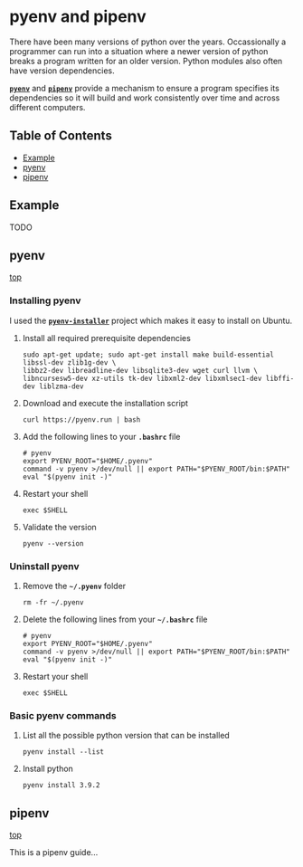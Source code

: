 # pyenv and pipenv

There have been many versions of python over the years. Occassionally a programmer can run into a
situation where a newer version of python breaks a program written for an older version. Python
modules also often have version dependencies.

[**`pyenv`**](https://github.com/pyenv/pyenv) and [**`pipenv`**](https://pipenv.pypa.io/en/latest/)
provide a mechanism to ensure a program specifies its dependencies so it will build and work
consistently over time and across different computers.

## Table of Contents

-   [Example](#example)
-   [pyenv](#pyenv)
-   [pipenv](#pipenv)

## Example

TODO

## pyenv

[top](#pyenv-and-pipenv)

### Installing pyenv

I used the [**`pyenv-installer`**](https://github.com/pyenv/pyenv-installer) project which makes it easy to install on Ubuntu.

1. Install all required prerequisite dependencies

    ```
    sudo apt-get update; sudo apt-get install make build-essential libssl-dev zlib1g-dev \
    libbz2-dev libreadline-dev libsqlite3-dev wget curl llvm \
    libncursesw5-dev xz-utils tk-dev libxml2-dev libxmlsec1-dev libffi-dev liblzma-dev
    ```

2. Download and execute the installation script

    ```
    curl https://pyenv.run | bash
    ```

3. Add the following lines to your **`.bashrc`** file

    ```
    # pyenv
    export PYENV_ROOT="$HOME/.pyenv"
    command -v pyenv >/dev/null || export PATH="$PYENV_ROOT/bin:$PATH"
    eval "$(pyenv init -)"
    ```

4. Restart your shell

    ```
    exec $SHELL
    ```

5. Validate the version
    ```
    pyenv --version
    ```

### Uninstall pyenv

1. Remove the **`~/.pyenv`** folder

    ```
    rm -fr ~/.pyenv
    ```

2. Delete the following lines from your **`~/.bashrc`** file

    ```
    # pyenv
    export PYENV_ROOT="$HOME/.pyenv"
    command -v pyenv >/dev/null || export PATH="$PYENV_ROOT/bin:$PATH"
    eval "$(pyenv init -)"
    ```

3. Restart your shell

    ```
    exec $SHELL
    ```

### Basic pyenv commands

1. List all the possible python version that can be installed

    ```
    pyenv install --list
    ```

2. Install python

    ```
    pyenv install 3.9.2
    ```

## pipenv

[top](#pyenv-and-pipenv)

This is a pipenv guide...

